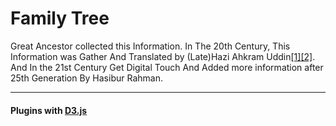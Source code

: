 # Family Tree

Great Ancestor collected this Information. In The 20th Century, This Information was Gather And Translated by (Late)Hazi Ahkram Uddin<a class="text-white" href="https://hrahman1777.github.io/TREE/image.html">[1]</a><a class="text-white" href="https://hrahman1777.github.io/TREE/image.html">[2]</a>. And In the 21st Century Get Digital Touch And Added more information after 25th Generation By Hasibur Rahman.

<hr>

#### Plugins with <a href="https://d3js.org/"> D3.js </a>
